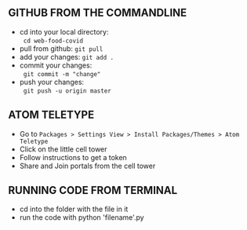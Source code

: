 ## GITHUB FROM THE COMMANDLINE  

* cd into your local directory:    
  ` cd web-food-covid`      
* pull from github:
  ` git pull `   
* add your changes:
` git add . `
* commit your changes:     
` git commit -m "change"`
* push your changes:    
` git push -u origin master`     

## ATOM TELETYPE   
* Go to `Packages > Settings View > Install Packages/Themes > Atom Teletype`  
* Click on the little cell tower  
* Follow instructions to get a token  
* Share and Join portals from the cell tower  

## RUNNING CODE FROM TERMINAL
* cd into the folder with the file in it
* run the code with python 'filename'.py
